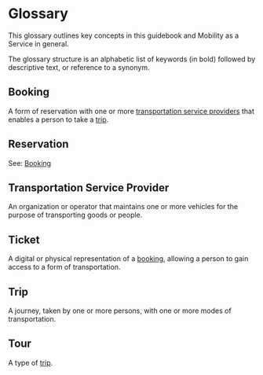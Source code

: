# Glossary

This glossary outlines key concepts in this guidebook and Mobility as a Service in general.

The glossary structure is an alphabetic list of keywords \(in bold\) followed by descriptive text, or reference to a synonym.

## Booking

A form of reservation with one or more [transportation service providers](glossary.md#transportation-service-provider) that enables a person to take a [trip](glossary.md#trip).

## Reservation

See: [Booking](glossary.md#booking)

## Transportation Service Provider

An organization or operator that maintains one or more vehicles for the purpose of transporting goods or people.

## Ticket

A digital or physical representation of a [booking](glossary.md#booking), allowing a person to gain access to a form of transportation.

## **Trip**

A journey, taken by one or more persons, with one or more modes of transportation.

## Tour

A type of [trip](glossary.md#trip).

